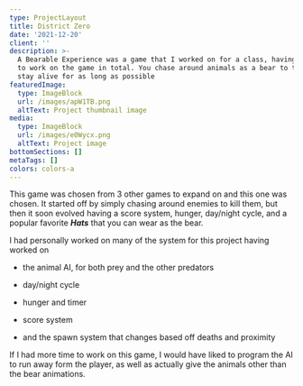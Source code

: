 ```yaml
---
type: ProjectLayout
title: District Zero
date: '2021-12-20'
client: ''
description: >-
  A Bearable Experience was a game that I worked on for a class, having 4 weeks
  to work on the game in total. You chase around animals as a bear to try and
  stay alive for as long as possible
featuredImage:
  type: ImageBlock
  url: /images/apW1TB.png
  altText: Project thumbnail image
media:
  type: ImageBlock
  url: /images/e0Wycx.png
  altText: Project image
bottomSections: []
metaTags: []
colors: colors-a
---
```

This game was chosen from 3 other games to expand on and this one was chosen. It started off by simply chasing around enemies to kill them, but then it soon evolved having a score system, hunger, day/night cycle, and a popular favorite ***Hats*** that you can wear as the bear.

I had personally worked on many of the system for this project having worked on

*   the animal AI, for both prey and the other predators

*   day/night cycle

*   hunger and timer

*   score system

*   and the spawn system that changes based off deaths and proximity

If I had more time to work on this game, I would have liked to program the AI to run away form the player, as well as actually give the animals other than the bear animations.

